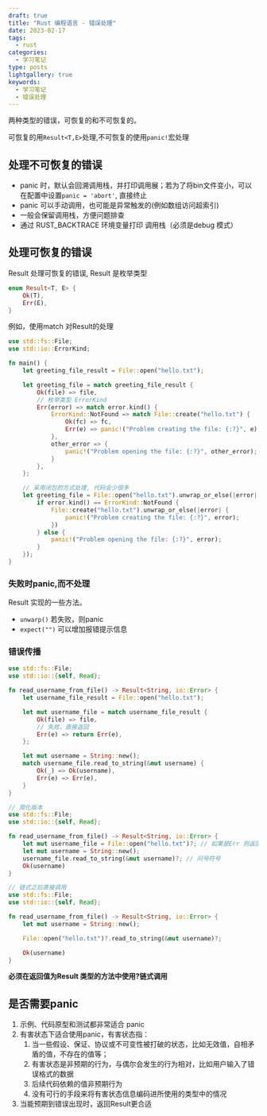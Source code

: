 ```yaml
---
draft: true
title: "Rust 编程语言 - 错误处理"
date: 2023-02-17
tags:
  - rust
categories:
  - 学习笔记
type: posts
lightgallery: true
keywords: 
  - 学习笔记
  - 错误处理
---
```


两种类型的错误，可恢复的和不可恢复的。

可恢复的用`Result<T,E>`处理,不可恢复的使用`panic!`宏处理

## 处理不可恢复的错误

- panic 时，默认会回溯调用栈，并打印调用展；若为了将bin文件变小，可以在配置中设置`panic = 'abort'`, 直接终止
- panic 可以手动调用，也可能是异常触发的(例如数组访问超索引)
- 一般会保留调用栈，方便问题排查
- 通过 RUST_BACKTRACE 环境变量打印 调用栈（必须是debug 模式）

## 处理可恢复的错误

Result 处理可恢复的错误, Result 是枚举类型
```rust
enum Result<T, E> {
    Ok(T),
    Err(E),
}
```

例如，使用match 对Result的处理

```rust
use std::fs::File;
use std::io::ErrorKind;

fn main() {
    let greeting_file_result = File::open("hello.txt");

    let greeting_file = match greeting_file_result {
        Ok(file) => file,
        // 枚举类型 ErrorKind
        Err(error) => match error.kind() {
            ErrorKind::NotFound => match File::create("hello.txt") {
                Ok(fc) => fc,
                Err(e) => panic!("Problem creating the file: {:?}", e),
            },
            other_error => {
                panic!("Problem opening the file: {:?}", other_error);
            }
        },
    };

    // 采用闭包的方式处理, 代码会少很多
    let greeting_file = File::open("hello.txt").unwrap_or_else(|error| {
        if error.kind() == ErrorKind::NotFound {
            File::create("hello.txt").unwrap_or_else(|error| {
                panic!("Problem creating the file: {:?}", error);
            })
        } else {
            panic!("Problem opening the file: {:?}", error);
        }
    });
}
```
### 失败时panic,而不处理

Result 实现的一些方法。

- `unwarp()` 若失败，则panic
- `expect("")` 可以增加报错提示信息

### 错误传播

```rust
use std::fs::File;
use std::io::{self, Read};

fn read_username_from_file() -> Result<String, io::Error> {
    let username_file_result = File::open("hello.txt");

    let mut username_file = match username_file_result {
        Ok(file) => file,
        // 失败，直接返回
        Err(e) => return Err(e),
    };

    let mut username = String::new();
    match username_file.read_to_string(&mut username) {
        Ok(_) => Ok(username),
        Err(e) => Err(e),
    }
}

// 简化版本
use std::fs::File;
use std::io::{self, Read};

fn read_username_from_file() -> Result<String, io::Error> {
    let mut username_file = File::open("hello.txt")?; // 如果是Err 则返回
    let mut username = String::new();
    username_file.read_to_string(&mut username)?; // 问号符号
    Ok(username)
}

// 链式之后直接调用
use std::fs::File;
use std::io::{self, Read};

fn read_username_from_file() -> Result<String, io::Error> {
    let mut username = String::new();

    File::open("hello.txt")?.read_to_string(&mut username)?;

    Ok(username)
}
```

**必须在返回值为Result 类型的方法中使用?链式调用**

## 是否需要panic

1. 示例、代码原型和测试都非常适合 panic
2. 有害状态下适合使用panic，有害状态指：
   1. 当一些假设、保证、协议或不可变性被打破的状态，比如无效值，自相矛盾的值，不存在的值等；
   2. 有害状态是非预期的行为，与偶尔会发生的行为相对，比如用户输入了错误格式的数据
   3. 后续代码依赖的值非预期行为
   4. 没有可行的手段来将有害状态信息编码进所使用的类型中的情况
3. 当能预期到错误出现时，返回Result更合适